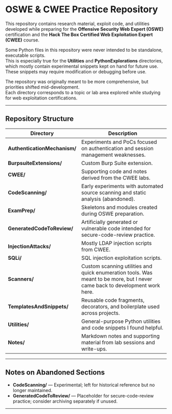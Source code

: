 # OSWE & CWEE Practice Repository

This repository contains research material, exploit code, and utilities developed while preparing for the **Offensive Security Web Expert (OSWE)** certification and the **Hack The Box Certified Web Exploitation Expert (CWEE)** course.

Some Python files in this repository were never intended to be standalone, executable scripts.  
This is especially true for the **Utilities** and **PythonExplorations** directories, which mostly contain experimental snippets kept on hand for future use.  
These snippets may require modification or debugging before use.

The repository was originally meant to be more comprehensive, but priorities shifted mid-development.  
Each directory corresponds to a topic or lab area explored while studying for web exploitation certifications.

---

## Repository Structure

| Directory                    | Description                                                                                                                  |
| ---------------------------- | ---------------------------------------------------------------------------------------------------------------------------- |
| **AuthenticationMechanism/** | Experiments and PoCs focused on authentication and session management weaknesses.                                            |
| **BurpsuiteExtensions/**     | Custom Burp Suite extension.                                                                                                 |
| **CWEE/**                    | Supporting code and notes derived from the CWEE labs.                                                                        |
| **CodeScanning/**            | Early experiments with automated source scanning and static analysis (abandoned).                                            |
| **ExamPrep/**                | Skeletons and modules created during OSWE preparation.                                                                       |
| **GeneratedCodeToReview/**   | Artificially generated or vulnerable code intended for secure-code-review practice.                                          |
| **InjectionAttacks/**        | Mostly LDAP injection scripts from CWEE.                                                                                     |
| **SQLi/**                    | SQL injection exploitation scripts.                                                                                          |
| **Scanners/**                | Custom scanning utilities and quick enumeration tools. Was meant to be more, but I never came back to development work here. |
| **TemplatesAndSnippets/**    | Reusable code fragments, decorators, and boilerplate used across projects.                                                   |
| **Utilities/**               | General-purpose Python utilities and code snippets I found helpful.                                                          |
| **Notes/**                   | Markdown notes and supporting material from lab sessions and write-ups.                                                      |

---

## Notes on Abandoned Sections

- **CodeScanning/** — Experimental; left for historical reference but no longer maintained.
- **GeneratedCodeToReview/** — Placeholder for secure-code-review practice; consider archiving separately if unused.

---
